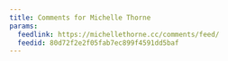 ```yaml
---
title: Comments for Michelle Thorne
params:
  feedlink: https://michellethorne.cc/comments/feed/
  feedid: 80d72f2e2f05fab7ec899f4591dd5baf
---
```


